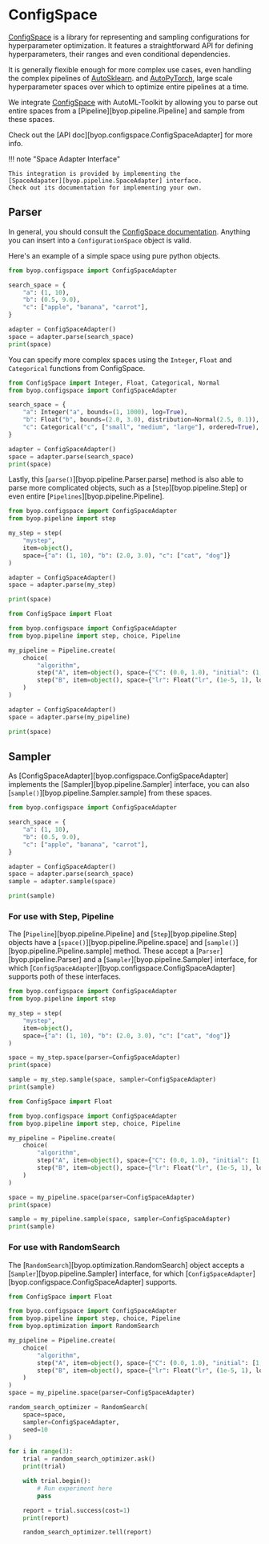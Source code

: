 # ConfigSpace
[ConfigSpace](https://automl.github.io/ConfigSpace/master/) is a library for
representing and sampling configurations for hyperparameter optimization.
It features a straightforward API for defining hyperparameters, their ranges
and even conditional dependencies.

It is generally flexible enough for more complex use cases, even
handling the complex pipelines of [AutoSklearn](https://automl.github.io/auto-sklearn/master/).
and [AutoPyTorch](https://automl.github.io/Auto-PyTorch/master/), large
scale hyperparameter spaces over which to optimize entire
pipelines at a time.

We integrate [ConfigSpace](https://automl.github.io/ConfigSpace/master/) with
AutoML-Toolkit by allowing you to parse out entire spaces
from a [Pipeline][byop.pipeline.Pipeline] and sample from
these spaces.

Check out the [API doc][byop.configspace.ConfigSpaceAdapter] for more info.

!!! note "Space Adapter Interface"

    This integration is provided by implementing the
    [SpaceAdapater][byop.pipeline.SpaceAdapter] interface.
    Check out its documentation for implementing your own.


## Parser
In general, you should consult the
[ConfigSpace documentation](https://automl.github.io/ConfigSpace/master/).
Anything you can insert into a `ConfigurationSpace` object is valid.

Here's an example of a simple space using pure python objects.

```python exec="true" source="material-block" result="python" title="A simple space"
from byop.configspace import ConfigSpaceAdapter

search_space = {
    "a": (1, 10),
    "b": (0.5, 9.0),
    "c": ["apple", "banana", "carrot"],
}

adapter = ConfigSpaceAdapter()
space = adapter.parse(search_space)
print(space)
```

You can specify more complex spaces using the `Integer`, `Float` and
`Categorical` functions from ConfigSpace.

```python exec="true" source="material-block" result="python" title="A more complicated space"
from ConfigSpace import Integer, Float, Categorical, Normal
from byop.configspace import ConfigSpaceAdapter

search_space = {
    "a": Integer("a", bounds=(1, 1000), log=True),
    "b": Float("b", bounds=(2.0, 3.0), distribution=Normal(2.5, 0.1)),
    "c": Categorical("c", ["small", "medium", "large"], ordered=True),
}

adapter = ConfigSpaceAdapter()
space = adapter.parse(search_space)
print(space)
```

Lastly, this [`parse()`][byop.pipeline.Parser.parse] method is also
able to parse more complicated objects, such as a [`Step`][byop.pipeline.Step]
or even entire [`Pipelines`][byop.pipeline.Pipeline].

```python exec="true" source="material-block" result="python" title="Parsing Steps"
from byop.configspace import ConfigSpaceAdapter
from byop.pipeline import step

my_step = step(
    "mystep",
    item=object(),
    space={"a": (1, 10), "b": (2.0, 3.0), "c": ["cat", "dog"]}
)

adapter = ConfigSpaceAdapter()
space = adapter.parse(my_step)

print(space)
```

```python exec="true" source="material-block" result="python" title="Parsing a Pipeline"
from ConfigSpace import Float

from byop.configspace import ConfigSpaceAdapter
from byop.pipeline import step, choice, Pipeline

my_pipeline = Pipeline.create(
    choice(
        "algorithm",
        step("A", item=object(), space={"C": (0.0, 1.0), "initial": (1, 10)}),
        step("B", item=object(), space={"lr": Float("lr", (1e-5, 1), log=True)}),
    )
)

adapter = ConfigSpaceAdapter()
space = adapter.parse(my_pipeline)

print(space)
```

## Sampler
As [ConfigSpaceAdapter][byop.configspace.ConfigSpaceAdapter] implements the
[Sampler][byop.pipeline.Sampler] interface, you can also [`sample()`][byop.pipeline.Sampler.sample]
from these spaces.

```python exec="true" source="material-block" result="python" title="Sampling from a space"
from byop.configspace import ConfigSpaceAdapter

search_space = {
    "a": (1, 10),
    "b": (0.5, 9.0),
    "c": ["apple", "banana", "carrot"],
}

adapter = ConfigSpaceAdapter()
space = adapter.parse(search_space)
sample = adapter.sample(space)

print(sample)
```

### For use with Step, Pipeline
The [`Pipeline`][byop.pipeline.Pipeline] and [`Step`][byop.pipeline.Step] objects
have a [`space()`][byop.pipeline.Pipeline.space] and
[`sample()`][byop.pipeline.Pipeline.sample] method.
These accept a [`Parser`][byop.pipeline.Parser] and a [`Sampler`][byop.pipeline.Sampler]
interface, for which [`ConfigSpaceAdapter`][byop.configspace.ConfigSpaceAdapter]
supports poth of these interfaces.

```python exec="true" source="material-block" result="python" title="Using ConfigSpace with a Step"
from byop.configspace import ConfigSpaceAdapter
from byop.pipeline import step

my_step = step(
    "mystep",
    item=object(),
    space={"a": (1, 10), "b": (2.0, 3.0), "c": ["cat", "dog"]}
)

space = my_step.space(parser=ConfigSpaceAdapter)
print(space)

sample = my_step.sample(space, sampler=ConfigSpaceAdapter)
print(sample)
```

```python exec="true" source="material-block" result="python" title="Using ConfigSpace with a Pipeline"
from ConfigSpace import Float

from byop.configspace import ConfigSpaceAdapter
from byop.pipeline import step, choice, Pipeline

my_pipeline = Pipeline.create(
    choice(
        "algorithm",
        step("A", item=object(), space={"C": (0.0, 1.0), "initial": [1, 10]}),
        step("B", item=object(), space={"lr": Float("lr", (1e-5, 1), log=True)}),
    )
)

space = my_pipeline.space(parser=ConfigSpaceAdapter)
print(space)

sample = my_pipeline.sample(space, sampler=ConfigSpaceAdapter)
print(sample)
```

### For use with RandomSearch
The [`RandomSearch`][byop.optimization.RandomSearch] object accepts a
[`Sampler`][byop.pipeline.Sampler] interface, for which
[`ConfigSpaceAdapter`][byop.configspace.ConfigSpaceAdapter] supports.

```python exec="true" source="material-block" result="python" title="Using ConfigSpace with RandomSearch"
from ConfigSpace import Float

from byop.configspace import ConfigSpaceAdapter
from byop.pipeline import step, choice, Pipeline
from byop.optimization import RandomSearch

my_pipeline = Pipeline.create(
    choice(
        "algorithm",
        step("A", item=object(), space={"C": (0.0, 1.0), "initial": [1, 10]}),
        step("B", item=object(), space={"lr": Float("lr", (1e-5, 1), log=True)}),
    )
)
space = my_pipeline.space(parser=ConfigSpaceAdapter)

random_search_optimizer = RandomSearch(
    space=space,
    sampler=ConfigSpaceAdapter,
    seed=10
)

for i in range(3):
    trial = random_search_optimizer.ask()
    print(trial)

    with trial.begin():
        # Run experiment here
        pass

    report = trial.success(cost=1)
    print(report)

    random_search_optimizer.tell(report)
```

